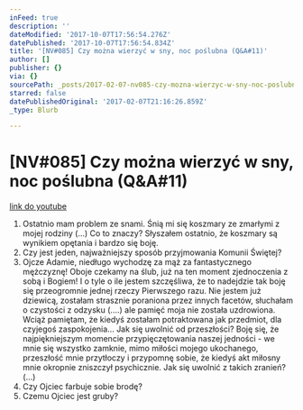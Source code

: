 ```yaml
---
inFeed: true
description: ''
dateModified: '2017-10-07T17:56:54.276Z'
datePublished: '2017-10-07T17:56:54.834Z'
title: '[NV#085] Czy można wierzyć w sny, noc poślubna (Q&A#11)'
author: []
publisher: {}
via: {}
sourcePath: _posts/2017-02-07-nv085-czy-mozna-wierzyc-w-sny-noc-poslubna-qanda11.md
starred: false
datePublishedOriginal: '2017-02-07T21:16:26.859Z'
_type: Blurb

---
```

# \[NV\#085\] Czy można wierzyć w sny, noc poślubna (Q&A\#11)
[link do youtube][0]

1. Ostatnio mam problem ze snami. Śnią mi się koszmary ze zmarłymi z mojej rodziny (...) Co to znaczy? Słyszałem ostatnio, że koszmary są wynikiem opętania i bardzo się boję.
2. Czy jest jeden, najważniejszy sposób przyjmowania Komunii Świętej?
3. Ojcze Adamie, niedługo wychodzę za mąż za fantastycznego mężczyznę! Oboje czekamy na ślub, już na ten moment zjednoczenia z sobą i Bogiem! I o tyle o ile jestem szczęśliwa, że to nadejdzie tak boję się przeogromnie jednej rzeczy Pierwszego razu. Nie jestem już dziewicą, zostałam strasznie poraniona przez innych facetów, słuchałam o czystości z odzysku (....) ale pamięć moja nie została uzdrowiona. Wciąż pamiętam, że kiedyś zostałam potraktowana jak przedmiot, dla czyjegoś zaspokojenia... Jak się uwolnić od przeszłości? Boję się, że najpiękniejszym momencie przypięczętowania naszej jedności - we mnie się wszystko zamknie, mimo miłości mojego ukochanego, przeszłość mnie przytłoczy i przypomnę sobie, że kiedyś akt miłosny mnie okropnie zniszczył psychicznie. Jak się uwolnić z takich zranień? (...)
4. Czy Ojciec farbuje sobie brodę?
5. Czemu Ojciec jest gruby?

[0]: https://www.youtube.com/watch?v=VXhT1FzSRLg